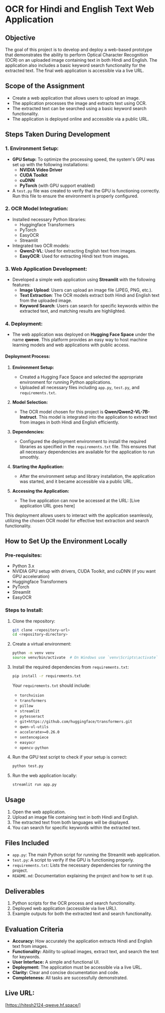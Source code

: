 # OCR for Hindi and English Text Web Application

## Objective
The goal of this project is to develop and deploy a web-based prototype that demonstrates the ability to perform Optical Character Recognition (OCR) on an uploaded image containing text in both Hindi and English. The application also includes a basic keyword search functionality for the extracted text. The final web application is accessible via a live URL.

## Scope of the Assignment
- Create a web application that allows users to upload an image.
- The application processes the image and extracts text using OCR.
- The extracted text can be searched using a basic keyword search functionality.
- The application is deployed online and accessible via a public URL.

## Steps Taken During Development

### 1. Environment Setup:
- **GPU Setup:** 
  To optimize the processing speed, the system's GPU was set up with the following installations:
  - **NVIDIA Video Driver**
  - **CUDA Toolkit**
  - **cuDNN**
  - **PyTorch** (with GPU support enabled)
- A `test.py` file was created to verify that the GPU is functioning correctly. Run this file to ensure the environment is properly configured.

### 2. OCR Model Integration:
- Installed necessary Python libraries:
  - Huggingface Transformers
  - PyTorch
  - EasyOCR
  - Streamlit
- Integrated two OCR models:
  - **Qwen2-VL**: Used for extracting English text from images.
  - **EasyOCR**: Used for extracting Hindi text from images.

### 3. Web Application Development:
- Developed a simple web application using **Streamlit** with the following features:
  - **Image Upload**: Users can upload an image file (JPEG, PNG, etc.).
  - **Text Extraction**: The OCR models extract both Hindi and English text from the uploaded image.
  - **Keyword Search**: Users can search for specific keywords within the extracted text, and matching results are highlighted.

### 4. Deployment:
- The web application was deployed on **Hugging Face Space** under the name **qweve**. This platform provides an easy way to host machine learning models and web applications with public access.

#### Deployment Process:
1. **Environment Setup:**
   - Created a Hugging Face Space and selected the appropriate environment for running Python applications.
   - Uploaded all necessary files including `app.py`, `test.py`, and `requirements.txt`.

2. **Model Selection:**
   - The OCR model chosen for this project is **Qwen/Qwen2-VL-7B-Instruct**. This model is integrated into the application to extract text from images in both Hindi and English efficiently.

3. **Dependencies:**
   - Configured the deployment environment to install the required libraries as specified in the `requirements.txt` file. This ensures that all necessary dependencies are available for the application to run smoothly.

4. **Starting the Application:**
   - After the environment setup and library installation, the application was started, and it became accessible via a public URL.

5. **Accessing the Application:**
   - The live application can now be accessed at the URL: [Live application URL goes here]

This deployment allows users to interact with the application seamlessly, utilizing the chosen OCR model for effective text extraction and search functionality.

## How to Set Up the Environment Locally

### Pre-requisites:
- Python 3.x
- NVIDIA GPU setup with drivers, CUDA Toolkit, and cuDNN (if you want GPU acceleration)
- Huggingface Transformers
- PyTorch
- Streamlit
- EasyOCR

### Steps to Install:
1. Clone the repository:
    ```bash
    git clone <repository-url>
    cd <repository-directory>
    ```
2. Create a virtual environment:
    ```bash
    python -m venv venv
    source venv/bin/activate  # On Windows use `venv\Scripts\activate`
    ```
3. Install the required dependencies from `requirements.txt`:
    ```bash
    pip install -r requirements.txt
    ```
    Your `requirements.txt` should include:
    - `torchvision`
    - `transformers`
    - `pillow`
    - `streamlit`
    - `pytesseract`
    - `git+https://github.com/huggingface/transformers.git`
    - `qwen-vl-utils`
    - `accelerate>=0.26.0`
    - `sentencepiece`
    - `easyocr`
    - `opencv-python`

4. Run the GPU test script to check if your setup is correct:
    ```bash
    python test.py
    ```

5. Run the web application locally:
    ```bash
    streamlit run app.py
    ```

## Usage

1. Open the web application.
2. Upload an image file containing text in both Hindi and English.
3. The extracted text from both languages will be displayed.
4. You can search for specific keywords within the extracted text.

## Files Included

- `app.py`: The main Python script for running the Streamlit web application.
- `test.py`: A script to verify if the GPU is functioning properly.
- `requirements.txt`: Lists the necessary dependencies for running the project.
- `README.md`: Documentation explaining the project and how to set it up.

## Deliverables

1. Python scripts for the OCR process and search functionality.
2. Deployed web application (accessible via live URL).
3. Example outputs for both the extracted text and search functionality.

## Evaluation Criteria
- **Accuracy:** How accurately the application extracts Hindi and English text from images.
- **Functionality:** Ability to upload images, extract text, and search the text for keywords.
- **User Interface:** A simple and functional UI.
- **Deployment:** The application must be accessible via a live URL.
- **Clarity:** Clear and concise documentation and code.
- **Completeness:** All tasks are successfully demonstrated.

## Live URL:
[https://hitesh2124-qweve.hf.space/]
